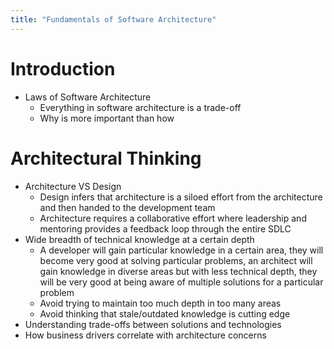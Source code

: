 ```yaml
---
title: "Fundamentals of Software Architecture"
---
```


# Introduction

- Laws of Software Architecture
  - Everything in software architecture is a trade-off
  - Why is more important than how

# Architectural Thinking

- Architecture VS Design
  - Design infers that architecture is a siloed effort from the architecture and then handed to the development team
  - Architecture requires a collaborative effort where leadership and mentoring provides a feedback loop through the entire SDLC
- Wide breadth of technical knowledge at a certain depth
  - A developer will gain particular knowledge in a certain area, they will become very good at solving particular problems, an architect will gain knowledge in diverse areas but with less technical depth, they will be very good at being aware of multiple solutions for a particular problem
   - Avoid trying to maintain too much depth in too many areas
   - Avoid thinking that stale/outdated knowledge is cutting edge
- Understanding trade-offs between solutions and technologies
- How business drivers correlate with architecture concerns
